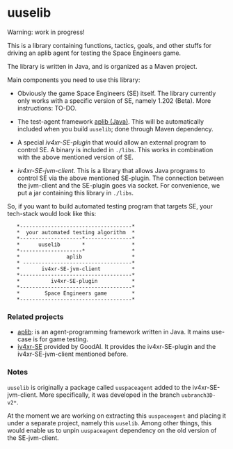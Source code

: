 # uuselib

Warning: work in progress!

This is a library containing functions, tactics, goals, and other stuffs for driving an aplib agent for testing the Space Engineers game.

The library is written in Java, and is organized as a Maven project.

Main components you need to use this library:

* Obviously the game Space Engineers (SE) itself. The library currently only works with a specific version of SE, namely 1.202 (Beta). More instructions: TO-DO.

* The test-agent framework [aplib (Java)](https://github.com/iv4xr-project/aplib). This will be automatically included when you build `uuselib`; done through Maven dependency.

* A special _iv4xr-SE-plugin_ that would allow an external program to control SE. A binary is included in `./libs`. This works in combination with the above mentioned version of SE.

* _iv4xr-SE-jvm-client_. This is a library that allows Java programs to control SE via the above mentioned SE-plugin. The connection between the jvm-client and the SE-plugin goes via socket. For convenience, we put a jar containing this library in `./libs`.

So, if you want to build automated testing program that targets SE, your tech-stack would look like this:

```
   *------------------------------------*
   *  your automated testing algorithm  *
   *--------------------*---------------*
   *      uuselib       *               *
   *--------------------*               *
   *               aplib                *
   * -----------------------------------*
   *       iv4xr-SE-jvm-client          *
   *------------------------------------*
   *          iv4xr-SE-plugin           *
   *------------------------------------*
   *        Space Engineers game        *
   *------------------------------------*
```

### Related projects

* [aplib](https://github.com/iv4xr-project/aplib): is an agent-programming framework written in Java. It mains use-case is for game testing.
* [iv4xr-SE](https://github.com/iv4xr-project/iv4xr-se-plugin) provided by GoodAI. It provides the iv4xr-SE-plugin and the iv4xr-SE-jvm-client mentioned before.

### Notes

`uuselib` is originally a package called `uuspaceagent` added to the iv4xr-SE-jvm-client. More specifically, it was developed in the branch `uubranch3D-v2*`.

At the moment we are working on extracting this `uuspaceagent` and placing it under a separate project, namely this `uuselib`. Among other things, this would enable us to unpin `uuspaceagent` dependency on the old version of the SE-jvm-client.
